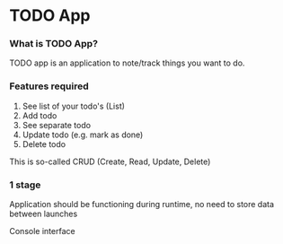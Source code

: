# TODO App

### What is TODO App?

TODO app is an application to note/track things you want to do.

### Features required

1. See list of your todo's  (List)
2. Add todo
3. See separate todo
4. Update todo (e.g. mark as done)
5. Delete todo

This is so-called CRUD (Create, Read, Update, Delete)

### 1 stage
Application should be functioning during runtime,
no need to store data between launches

Console interface
